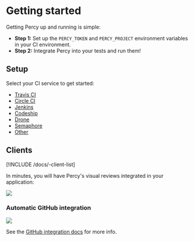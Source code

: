 # Getting started

Getting Percy up and running is simple:

* **Step 1:** Set up the `PERCY_TOKEN` and `PERCY_PROJECT` environment variables in your CI environment.
* **Step 2:** Integrate Percy into your tests and run them!

## Setup

Select your CI service to get started:

* [Travis CI](/docs/setup/travis-ci)
* [Circle CI](/docs/setup/circle-ci)
* [Jenkins](/docs/setup/jenkins)
* [Codeship](/docs/setup/codeship)
* [Drone](/docs/setup/drone)
* [Semaphore](/docs/setup/semaphore)
* [Other](/docs/setup/other)

## Clients

[!INCLUDE /docs/-client-list]

In minutes, you will have Percy's visual reviews integrated in your application:

![](https://cloud.githubusercontent.com/assets/75300/13932364/ef20497a-ef64-11e5-9e07-819c57920bca.jpg)

### Automatic GitHub integration

![](https://cloud.githubusercontent.com/assets/75300/13929974/13750b2c-ef5a-11e5-9a87-3ad3b335cc0d.png)

See the [GitHub integration docs](/docs/learn/github-integration) for more info.